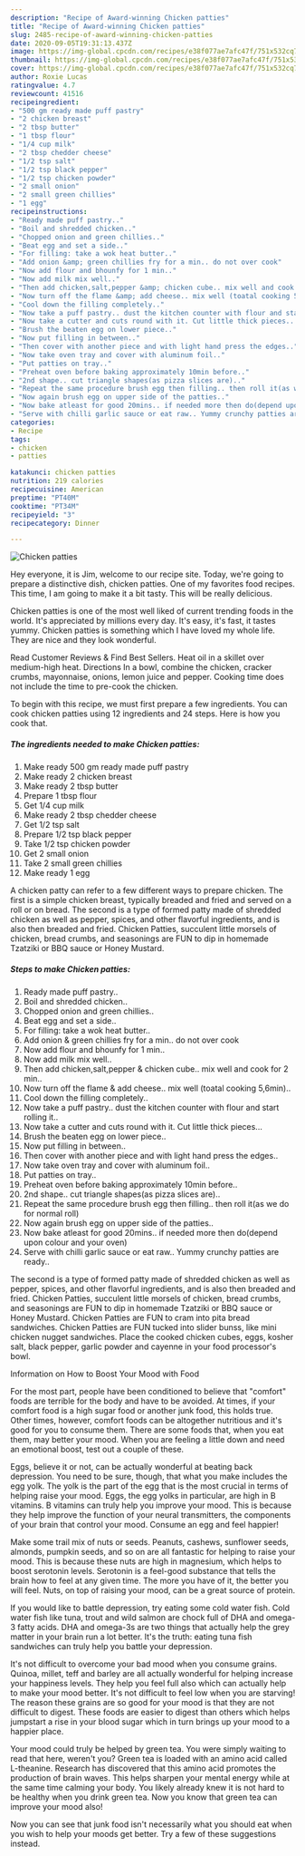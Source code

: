 ```yaml
---
description: "Recipe of Award-winning Chicken patties"
title: "Recipe of Award-winning Chicken patties"
slug: 2485-recipe-of-award-winning-chicken-patties
date: 2020-09-05T19:31:13.437Z
image: https://img-global.cpcdn.com/recipes/e38f077ae7afc47f/751x532cq70/chicken-patties-recipe-main-photo.jpg
thumbnail: https://img-global.cpcdn.com/recipes/e38f077ae7afc47f/751x532cq70/chicken-patties-recipe-main-photo.jpg
cover: https://img-global.cpcdn.com/recipes/e38f077ae7afc47f/751x532cq70/chicken-patties-recipe-main-photo.jpg
author: Roxie Lucas
ratingvalue: 4.7
reviewcount: 41516
recipeingredient:
- "500 gm ready made puff pastry"
- "2 chicken breast"
- "2 tbsp butter"
- "1 tbsp flour"
- "1/4 cup milk"
- "2 tbsp chedder cheese"
- "1/2 tsp salt"
- "1/2 tsp black pepper"
- "1/2 tsp chicken powder"
- "2 small onion"
- "2 small green chillies"
- "1 egg"
recipeinstructions:
- "Ready made puff pastry.."
- "Boil and shredded chicken.."
- "Chopped onion and green chillies.."
- "Beat egg and set a side.."
- "For filling: take a wok heat butter.."
- "Add onion &amp; green chillies fry for a min.. do not over cook"
- "Now add flour and bhounfy for 1 min.."
- "Now add milk mix well.."
- "Then add chicken,salt,pepper &amp; chicken cube.. mix well and cook for 2 min.."
- "Now turn off the flame &amp; add cheese.. mix well (toatal cooking 5,6min).."
- "Cool down the filling completely.."
- "Now take a puff pastry.. dust the kitchen counter with flour and start rolling it.."
- "Now take a cutter and cuts round with it. Cut little thick pieces..."
- "Brush the beaten egg on lower piece.."
- "Now put filling in between.."
- "Then cover with another piece and with light hand press the edges.."
- "Now take oven tray and cover with aluminum foil.."
- "Put patties on tray.."
- "Preheat oven before baking approximately 10min before.."
- "2nd shape.. cut triangle shapes(as pizza slices are).."
- "Repeat the same procedure brush egg then filling.. then roll it(as we do for normal roll)"
- "Now again brush egg on upper side of the patties.."
- "Now bake atleast for good 20mins.. if needed more then do(depend upon colour and your oven)"
- "Serve with chilli garlic sauce or eat raw.. Yummy crunchy patties are ready.."
categories:
- Recipe
tags:
- chicken
- patties

katakunci: chicken patties 
nutrition: 219 calories
recipecuisine: American
preptime: "PT40M"
cooktime: "PT34M"
recipeyield: "3"
recipecategory: Dinner

---
```



![Chicken patties](https://img-global.cpcdn.com/recipes/e38f077ae7afc47f/751x532cq70/chicken-patties-recipe-main-photo.jpg)

Hey everyone, it is Jim, welcome to our recipe site. Today, we're going to prepare a distinctive dish, chicken patties. One of my favorites food recipes. This time, I am going to make it a bit tasty. This will be really delicious.

Chicken patties is one of the most well liked of current trending foods in the world. It's appreciated by millions every day. It's easy, it's fast, it tastes yummy. Chicken patties is something which I have loved my whole life. They are nice and they look wonderful.

Read Customer Reviews &amp; Find Best Sellers. Heat oil in a skillet over medium-high heat. Directions In a bowl, combine the chicken, cracker crumbs, mayonnaise, onions, lemon juice and pepper. Cooking time does not include the time to pre-cook the chicken.


To begin with this recipe, we must first prepare a few ingredients. You can cook chicken patties using 12 ingredients and 24 steps. Here is how you cook that.

<!--inarticleads1-->

##### The ingredients needed to make Chicken patties:

1. Make ready 500 gm ready made puff pastry
1. Make ready 2 chicken breast
1. Make ready 2 tbsp butter
1. Prepare 1 tbsp flour
1. Get 1/4 cup milk
1. Make ready 2 tbsp chedder cheese
1. Get 1/2 tsp salt
1. Prepare 1/2 tsp black pepper
1. Take 1/2 tsp chicken powder
1. Get 2 small onion
1. Take 2 small green chillies
1. Make ready 1 egg


A chicken patty can refer to a few different ways to prepare chicken. The first is a simple chicken breast, typically breaded and fried and served on a roll or on bread. The second is a type of formed patty made of shredded chicken as well as pepper, spices, and other flavorful ingredients, and is also then breaded and fried. Chicken Patties, succulent little morsels of chicken, bread crumbs, and seasonings are FUN to dip in homemade Tzatziki or BBQ sauce or Honey Mustard. 

<!--inarticleads2-->

##### Steps to make Chicken patties:

1. Ready made puff pastry..
1. Boil and shredded chicken..
1. Chopped onion and green chillies..
1. Beat egg and set a side..
1. For filling: take a wok heat butter..
1. Add onion &amp; green chillies fry for a min.. do not over cook
1. Now add flour and bhounfy for 1 min..
1. Now add milk mix well..
1. Then add chicken,salt,pepper &amp; chicken cube.. mix well and cook for 2 min..
1. Now turn off the flame &amp; add cheese.. mix well (toatal cooking 5,6min)..
1. Cool down the filling completely..
1. Now take a puff pastry.. dust the kitchen counter with flour and start rolling it..
1. Now take a cutter and cuts round with it. Cut little thick pieces...
1. Brush the beaten egg on lower piece..
1. Now put filling in between..
1. Then cover with another piece and with light hand press the edges..
1. Now take oven tray and cover with aluminum foil..
1. Put patties on tray..
1. Preheat oven before baking approximately 10min before..
1. 2nd shape.. cut triangle shapes(as pizza slices are)..
1. Repeat the same procedure brush egg then filling.. then roll it(as we do for normal roll)
1. Now again brush egg on upper side of the patties..
1. Now bake atleast for good 20mins.. if needed more then do(depend upon colour and your oven)
1. Serve with chilli garlic sauce or eat raw.. Yummy crunchy patties are ready..


The second is a type of formed patty made of shredded chicken as well as pepper, spices, and other flavorful ingredients, and is also then breaded and fried. Chicken Patties, succulent little morsels of chicken, bread crumbs, and seasonings are FUN to dip in homemade Tzatziki or BBQ sauce or Honey Mustard. Chicken Patties are FUN to cram into pita bread sandwiches. Chicken Patties are FUN tucked into slider bunss, like mini chicken nugget sandwiches. Place the cooked chicken cubes, eggs, kosher salt, black pepper, garlic powder and cayenne in your food processor&#39;s bowl. 

Information on How to Boost Your Mood with Food


For the most part, people have been conditioned to believe that "comfort" foods are terrible for the body and have to be avoided. At times, if your comfort food is a high sugar food or another junk food, this holds true. Other times, however, comfort foods can be altogether nutritious and it's good for you to consume them. There are some foods that, when you eat them, may better your mood. When you are feeling a little down and need an emotional boost, test out a couple of these.

Eggs, believe it or not, can be actually wonderful at beating back depression. You need to be sure, though, that what you make includes the egg yolk. The yolk is the part of the egg that is the most crucial in terms of helping raise your mood. Eggs, the egg yolks in particular, are high in B vitamins. B vitamins can truly help you improve your mood. This is because they help improve the function of your neural transmitters, the components of your brain that control your mood. Consume an egg and feel happier!

Make some trail mix of nuts or seeds. Peanuts, cashews, sunflower seeds, almonds, pumpkin seeds, and so on are all fantastic for helping to raise your mood. This is because these nuts are high in magnesium, which helps to boost serotonin levels. Serotonin is a feel-good substance that tells the brain how to feel at any given time. The more you have of it, the better you will feel. Nuts, on top of raising your mood, can be a great source of protein.

If you would like to battle depression, try eating some cold water fish. Cold water fish like tuna, trout and wild salmon are chock full of DHA and omega-3 fatty acids. DHA and omega-3s are two things that actually help the grey matter in your brain run a lot better. It's the truth: eating tuna fish sandwiches can truly help you battle your depression. 

It's not difficult to overcome your bad mood when you consume grains. Quinoa, millet, teff and barley are all actually wonderful for helping increase your happiness levels. They help you feel full also which can actually help to make your mood better. It's not difficult to feel low when you are starving! The reason these grains are so good for your mood is that they are not difficult to digest. These foods are easier to digest than others which helps jumpstart a rise in your blood sugar which in turn brings up your mood to a happier place.

Your mood could truly be helped by green tea. You were simply waiting to read that here, weren't you? Green tea is loaded with an amino acid called L-theanine. Research has discovered that this amino acid promotes the production of brain waves. This helps sharpen your mental energy while at the same time calming your body. You likely already knew it is not hard to be healthy when you drink green tea. Now you know that green tea can improve your mood also!

Now you can see that junk food isn't necessarily what you should eat when you wish to help your moods get better. Try  a few  of  these  suggestions  instead.

